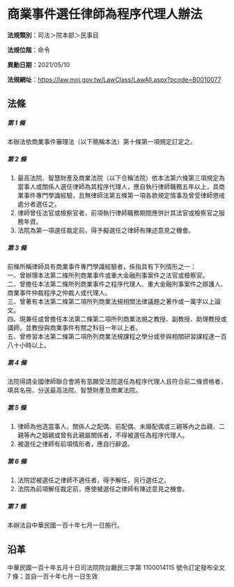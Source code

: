 # 商業事件選任律師為程序代理人辦法




**法規類別**：司法＞院本部＞民事目

**法規位階**：命令

**異動日期**：2021/05/10  

**法規網址**：https://law.moj.gov.tw/LawClass/LawAll.aspx?pcode=B0010077



## 法條
##### 第 1 條
本辦法依商業事件審理法（以下簡稱本法）第十條第一項規定訂定之。

##### 第 2 條
1. 最高法院、智慧財產及商業法院（以下合稱法院）依本法第六條第三項規定為當事人或關係人選任律師為其程序代理人，應自執行律師職務五年以上，具商業事件專門學識經驗，且無律師法第五條第一項各款規定情事及曾受律師懲戒處分者選任之。
1. 律師曾任法官或檢察官者，前項執行律師職務期間應併計其法官或檢察官之服務年資。
1. 法院為第一項選任裁定前，得予擬選任之律師有陳述意見之機會。

##### 第 3 條
前條所稱律師具有商業事件專門學識經驗者，係指具有下列情形之一：  
一、曾辦理本法第二條所列商業事件或重大金融刑事案件之法官或檢察官。  
二、曾擔任本法第二條所列商業事件之程序代理人、重大金融刑事案件之辯護人、商業事件仲裁程序之仲裁人或代理人。  
三、曾著有本法第二條第二項所列商業法規相關法律議題之著作或一萬字以上論文。  
四、現兼任或曾擔任本法第二條第二項所列商業法規之教授、副教授、助理教授或講師，並教授與商業事件有關之科目一年以上者。  
五、曾修習本法第二條第二項所列商業法規課程之學分或參與相關研習課程達一百八十小時以上。

##### 第 4 條
法院得請全國律師聯合會將有意願受法院選任為程序代理人且符合前二條資格者，填具名冊，分送最高法院、智慧財產及商業法院。

##### 第 5 條
1. 律師為他造當事人、關係人之配偶、前配偶、未婚配偶或三親等內之血親、二親等內之姻親或曾有此親屬關係者，不得被選任為程序代理人。
1. 被選任之律師有前項情形者，應自行辭退。

##### 第 6 條
1. 法院認被選任之律師不適任者，得予解任，另行選任之。
1. 法院為前項解任裁定前，應使被選任之律師有陳述意見之機會。

##### 第 7 條
本辦法自中華民國一百十年七月一日施行。

## 沿革
中華民國一百十年五月十日司法院院台廳民三字第 1100014115 號令訂定發布全文 7  條；並自一百十年七月一日生效
